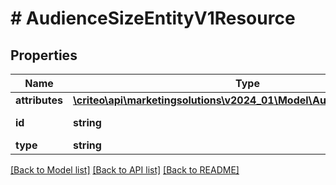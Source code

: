 # # AudienceSizeEntityV1Resource

## Properties

Name | Type | Description | Notes
------------ | ------------- | ------------- | -------------
**attributes** | [**\criteo\api\marketingsolutions\v2024_01\Model\AudienceSizeEntityV1**](AudienceSizeEntityV1.md) |  | [optional]
**id** | **string** | Id of the entity | [optional]
**type** | **string** |  | [optional]

[[Back to Model list]](../../README.md#models) [[Back to API list]](../../README.md#endpoints) [[Back to README]](../../README.md)

